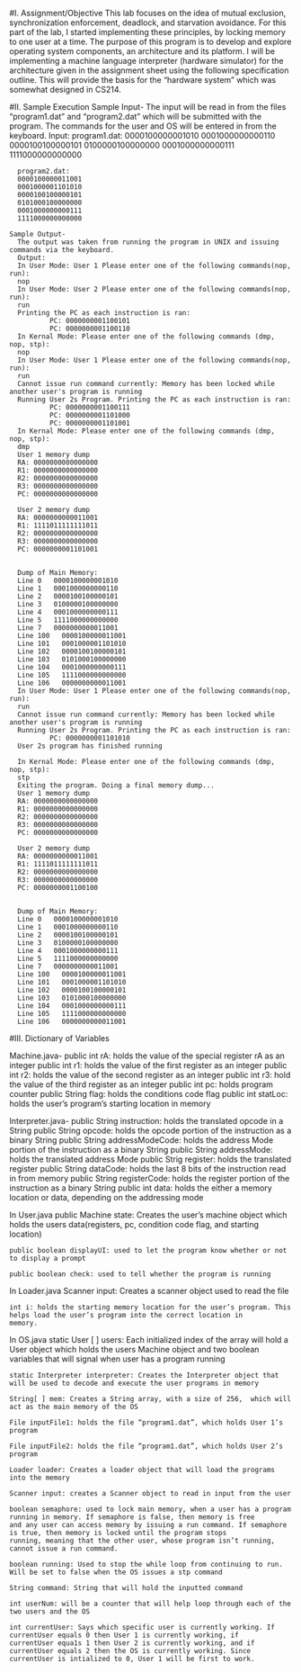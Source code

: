 #I.	Assignment/Objective
This lab focuses on the idea of mutual exclusion, synchronization enforcement, deadlock, and 
starvation avoidance. For this part of the lab, I started implementing these principles, by locking
memory to one user at a time. The purpose of this program is to develop and explore operating system components, 
an architecture and its platform. I will be implementing a machine language interpreter (hardware simulator) for the 
architecture given in the assignment sheet using the following specification outline. This will provide the basis for the 
“hardware system” which was somewhat designed in CS214. 



#II.	Sample Execution
    Sample Input-
      The input will be read in from the files “program1.dat” and “program2.dat” which will be submitted with the program. The commands 
      for 
      the user and OS will be entered in from the keyboard.
      Input:
      program1.dat:
      0000100000001010
      0001000000000110
      0000100100000101
      0100000100000000
      0001000000000111
      1111000000000000

      program2.dat:
      0000100000011001
      0001000001101010
      0000100100000101
      0101000100000000
      0001000000000111
      1111000000000000

    Sample Output- 
      The output was taken from running the program in UNIX and issuing commands via the keyboard.
      Output:
      In User Mode: User 1 Please enter one of the following commands(nop, run):
      nop
      In User Mode: User 2 Please enter one of the following commands(nop, run):
      run
      Printing the PC as each instruction is ran:
              PC: 0000000001100101
              PC: 0000000001100110
      In Kernal Mode: Please enter one of the following commands (dmp, nop, stp):
      nop
      In User Mode: User 1 Please enter one of the following commands(nop, run):
      run
      Cannot issue run command currently: Memory has been locked while another user's program is running
      Running User 2s Program. Printing the PC as each instruction is ran:
              PC: 0000000001100111
              PC: 0000000001101000
              PC: 0000000001101001
      In Kernal Mode: Please enter one of the following commands (dmp, nop, stp):
      dmp
      User 1 memory dump
      RA: 0000000000000000
      R1: 0000000000000000
      R2: 0000000000000000
      R3: 0000000000000000
      PC: 0000000000000000

      User 2 memory dump
      RA: 0000000000011001
      R1: 1111011111111011
      R2: 0000000000000000
      R3: 0000000000000000
      PC: 0000000001101001


      Dump of Main Memory:
      Line 0   0000100000001010
      Line 1   0001000000000110
      Line 2   0000100100000101
      Line 3   0100000100000000
      Line 4   0001000000000111
      Line 5   1111000000000000
      Line 7   0000000000011001
      Line 100   0000100000011001
      Line 101   0001000001101010
      Line 102   0000100100000101
      Line 103   0101000100000000
      Line 104   0001000000000111
      Line 105   1111000000000000
      Line 106   0000000000011001
      In User Mode: User 1 Please enter one of the following commands(nop, run):
      run
      Cannot issue run command currently: Memory has been locked while another user's program is running
      Running User 2s Program. Printing the PC as each instruction is ran:
              PC: 0000000001101010
      User 2s program has finished running

      In Kernal Mode: Please enter one of the following commands (dmp, nop, stp):
      stp
      Exiting the program. Doing a final memory dump...
      User 1 memory dump
      RA: 0000000000000000
      R1: 0000000000000000
      R2: 0000000000000000
      R3: 0000000000000000
      PC: 0000000000000000

      User 2 memory dump
      RA: 0000000000011001
      R1: 1111011111111011
      R2: 0000000000000000
      R3: 0000000000000000
      PC: 0000000001100100


      Dump of Main Memory:
      Line 0   0000100000001010
      Line 1   0001000000000110
      Line 2   0000100100000101
      Line 3   0100000100000000
      Line 4   0001000000000111
      Line 5   1111000000000000
      Line 7   0000000000011001
      Line 100   0000100000011001
      Line 101   0001000001101010
      Line 102   0000100100000101
      Line 103   0101000100000000
      Line 104   0001000000000111
      Line 105   1111000000000000
      Line 106   0000000000011001

#III.	Dictionary of Variables
 
  Machine.java-
      public int rA: holds the value of the special register rA as an integer
      public int r1: holds the value of the first register as an integer
      public int r2: holds the value of the second register as an integer
      public int r3: hold the value of the third register as an integer
      public int pc: holds program counter
      public String flag: holds the conditions code flag 
      public int statLoc: holds the user’s program’s starting location in memory

  Interpreter.java- 
      public String instruction: holds the translated opcode in a String
      public String opcode: holds the opcode portion of the instruction as a binary String
      public String addressModeCode: holds the address Mode portion of the instruction as a binary String
      public String addressMode: holds the translated address Mode
      public Strig register: holds the translated register
      public String dataCode: holds the last 8 bits of the instruction read in from memory
      public String registerCode: holds the register portion of the instruction as a binary String
      public int data: holds the either a memory location or data, depending on the addressing mode 
      
  In User.java
    public Machine state: Creates the user’s machine object which holds the users  data(registers, pc, condition code flag, 
    and starting location)
    
    public boolean displayUI: used to let the program know whether or not to display a prompt
    
    public boolean check: used to tell whether the program is running
    
  In Loader.java
    Scanner input: Creates a scanner object used to read the file
    
    int i: holds the starting memory location for the user’s program. This helps load the user’s program into the correct location in 
    memory.
    
  In OS.java
    static User [ ] users: Each initialized index of the array will hold a User object which holds the users Machine object and two 
    boolean variables that will signal when user has a program running
    
    static Interpreter interpreter: Creates the Interpreter object that will be used to decode and execute the user programs in memory
    
    String[ ] mem: Creates a String array, with a size of 256,  which will act as the main memory of the OS
    
    File inputFile1: holds the file “program1.dat”, which holds User 1’s program
    
    File inputFile2: holds the file “program1.dat”, which holds User 2’s program
    
    Loader loader: Creates a loader object that will load the programs into the memory
    
    Scanner input: creates a Scanner object to read in input from the user
    
    boolean semaphore: used to lock main memory, when a user has a program running in memory. If semaphore is false, then memory is free 
    and any user can access memory by issuing a run command. If semaphore is true, then memory is locked until the program stops 
    running, meaning that the other user, whose program isn’t running, cannot issue a run command. 
    
    boolean running: Used to stop the while loop from continuing to run. Will be set to false when the OS issues a stp command
    
    String command: String that will hold the inputted command
    
    int userNum: will be a counter that will help loop through each of the two users and the OS
    
    int currentUser: Says which specific user is currently working. If currentUser equals 0 then User 1 is currently working, if 
    currentUser equa1s 1 then User 2 is currently working, and if currentUser equals 2 then the OS is currently working. Since 
    currentUser is intialized to 0, User 1 will be first to work.
